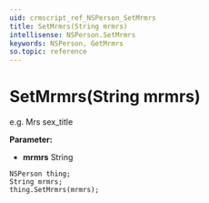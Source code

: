 ```yaml
---
uid: crmscript_ref_NSPerson_SetMrmrs
title: SetMrmrs(String mrmrs)
intellisense: NSPerson.SetMrmrs
keywords: NSPerson, GetMrmrs
so.topic: reference
---
```


# SetMrmrs(String mrmrs)

e.g. Mrs   sex_title

**Parameter:** 
 - **mrmrs** String

```crmscript
NSPerson thing;
String mrmrs;
thing.SetMrmrs(mrmrs);
```

